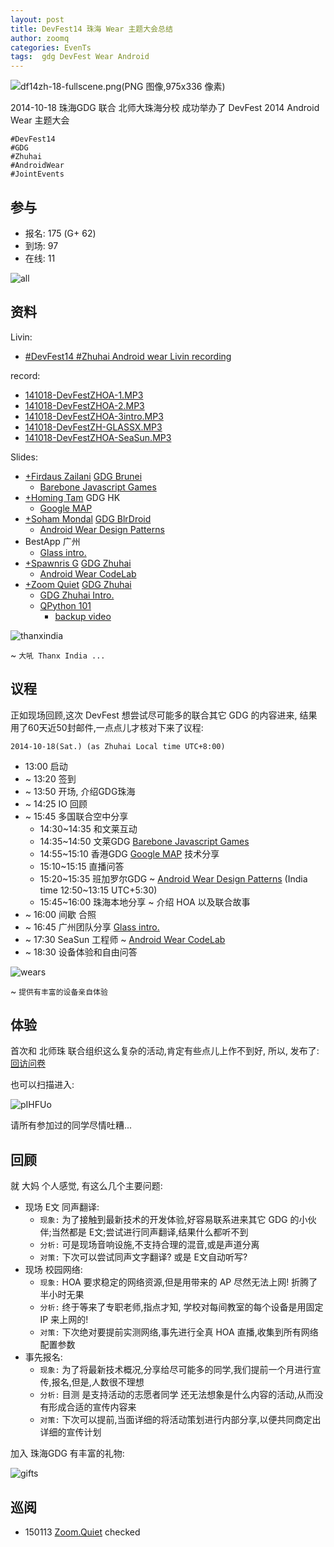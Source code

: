 ```yaml
---
layout: post
title: DevFest14 珠海 Wear 主题大会总结
author: zoomq
categories: EvenTs
tags:  gdg DevFest Wear Android
---
```


![df14zh-18-fullscene.png(PNG 图像,975x336 像素)](http://zoomq.qiniudn.com/ZHGDG/2014/141018-devfest/foto/df14zh-18-fullscene.png?imageView2/2/w/450)

2014-10-18 珠海GDG 联合 北师大珠海分校 成功举办了 DevFest 2014 Android Wear 主题大会

    #DevFest14
    #GDG
    #Zhuhai
    #AndroidWear
    #JointEvents

<!--more-->

## 参与

- 报名: 175 (G+ 62)
- 到场: 97
- 在线: 11

![all](http://zoomq.qiniudn.com/ZHGDG/2014/141018-devfest/foto/df14zh-1-all.png)

## 资料

Livin:

- [#DevFest14 #Zhuhai Android wear Livin recording](https://www.youtube.com/watch?v=j1No6MFAmYI)

record:

- [141018-DevFestZHOA-1.MP3](http://zoomq.qiniudn.com/ZHGDG/2014/141018-devfest/141018-DevFestZHOA-1.MP3)
- [141018-DevFestZHOA-2.MP3](http://zoomq.qiniudn.com/ZHGDG/2014/141018-devfest/141018-DevFestZHOA-2.MP3)
- [141018-DevFestZHOA-3intro.MP3](http://zoomq.qiniudn.com/ZHGDG/2014/141018-devfest/141018-DevFestZHOA-3intro.MP3)
- [141018-DevFestZH-GLASSX.MP3](http://zoomq.qiniudn.com/ZHGDG/2014/141018-devfest/141018-DevFestZH-GLASSX.MP3)
- [141018-DevFestZHOA-SeaSun.MP3](http://zoomq.qiniudn.com/ZHGDG/2014/141018-devfest/141018-DevFestZHOA-SeaSun.MP3)


Slides:

- [+Firdaus Zailani](https://plus.google.com/+FirdausZailani) [GDG Brunei](https://developers.google.com/groups/chapter/105666592364623935060/)
    + [Barebone Javascript Games](http://mfirdaus.net/js_gamedev/#/)
- [+Homing Tam](https://plus.google.com/u/0/+HomingTamMC) GDG HK
    + [Google MAP](https://speakerdeck.com/zoomquiet/number-devfest14-zhuhai-google-map-dev)
- [+Soham Mondal](https://plus.google.com/+SohamMondal) [GDG BlrDroid](https://developers.google.com/groups/chapter/107164202864939006825/)
    + [Android Wear Design Patterns](https://speakerdeck.com/soham/android-wear-design-patterns-at-weardroid)
- BestApp 广州
    + [Glass intro.](https://speakerdeck.com/zoomquiet/defest14-zhuhai-glass-intro)
- [+Spawnris G](https://plus.google.com/u/0/+SpawnrisG) [GDG Zhuhai](https://developers.google.com/groups/chapter/113382777332300419074/)
    + [Android Wear CodeLab](https://speakerdeck.com/zoomquiet/devfest14-zhuhai-android-wear-codelab)
- [+Zoom Quiet](https://plus.google.com/+ZoomQuiet) [GDG Zhuhai](https://developers.google.com/groups/chapter/113382777332300419074/)
    + [GDG Zhuhai Intro.](https://speakerdeck.com/zoomquiet/devfest14-zhuhai-gdg-intro)
    + [QPython 101](https://speakerdeck.com/zoomquiet/qpy-101-for-devfest-2014-android-wear-from-zhuhai)
        + [backup video](https://www.youtube.com/watch?v=S7QEjWymDXg)



![thanxindia](http://zoomq.qiniudn.com/ZHGDG/2014/141018-devfest/foto/df14zh-15-thanxindia.png)

~ `大吼 Thanx India ...`

## 议程
正如现场回顾,这次 DevFest 想尝试尽可能多的联合其它 GDG 的内容进来,
结果用了60天近50封邮件,一点点儿才核对下来了议程:

`2014-10-18(Sat.) (as Zhuhai Local time UTC+8:00)`

- 13:00 启动
- ~ 13:20 签到
- ~ 13:50 开场, 介绍GDG珠海 
- ~ 14:25 IO 回顾 
- ~ 15:45 多国联合空中分享
    - 14:30~14:35 和文莱互动
    - 14:35~14:50 文莱GDG [Barebone Javascript Games](http://mfirdaus.net/js_gamedev/#/)
    - 14:55~15:10 香港GDG [Google MAP](https://speakerdeck.com/zoomquiet/number-devfest14-zhuhai-google-map-dev) 技术分享
    - 15:10~15:15 直播问答
    - 15:20~15:35 班加罗尔GDG ~ [Android Wear Design Patterns](https://speakerdeck.com/soham/android-wear-design-patterns-at-weardroid)
        (India time 12:50~13:15 UTC+5:30)
    - 15:45~16:00 珠海本地分享 ~ 介绍 HOA 以及联合故事
- ~ 16:00 间歇 合照 
- ~ 16:45 广州团队分享 [Glass intro.](https://speakerdeck.com/zoomquiet/defest14-zhuhai-glass-intro)
- ~ 17:30 SeaSun 工程师 ~ [Android Wear CodeLab](https://speakerdeck.com/zoomquiet/devfest14-zhuhai-android-wear-codelab)
- ~ 18:30 设备体验和自由问答 

![wears](http://zoomq.qiniudn.com/ZHGDG/2014/141018-devfest/foto/141018df-wear.jpg)

~ `提供有丰富的设备亲自体验`


## 体验
首次和 北师珠 联合组织这么复杂的活动,肯定有些点儿上作不到好,
所以, 发布了: [回访问卷](https://gdgdocs.org/r/pIHFUo)

也可以扫描进入:

![pIHFUo](https://gdgdocs.org/qr/pIHFUo)

请所有参加过的同学尽情吐糟...


## 回顾
就 大妈 个人感觉, 有这么几个主要问题:

- 现场 E文 同声翻译:
    + `现象:` 为了接触到最新技术的开发体验,好容易联系进来其它 GDG 的小伙伴;当然都是 E文;尝试进行同声翻译,结果什么都听不到
    + `分析:` 可是现场音响设施,不支持合理的混音,或是声道分离
    + `对策:` 下次可以尝试同声文字翻译? 或是 E文自动听写?
- 现场 校园网络:
    + `现象:` HOA 要求稳定的网络资源,但是用带来的 AP 尽然无法上网! 折腾了半小时无果
    + `分析:` 终于等来了专职老师,指点才知, 学校对每间教室的每个设备是用固定IP 来上网的!
    + `对策:` 下次绝对要提前实测网络,事先进行全真 HOA 直播,收集到所有网络配置参数
- 事先报名:
    + `现象:` 为了将最新技术概况,分享给尽可能多的同学,我们提前一个月进行宣传,报名,但是,人数很不理想
    + `分析:` 目测 是支持活动的志愿者同学 还无法想象是什么内容的活动,从而没有形成合适的宣传内容来
    + `对策:` 下次可以提前,当面详细的将活动策划进行内部分享,以便共同商定出详细的宣传计划



加入 珠海GDG 有丰富的礼物:

![gifts](http://zoomq.qiniudn.com/ZHGDG/2014/141018-devfest/foto/141018df-gifts.jpg)





## 巡阅
- 150113 [Zoom.Quiet](http://zoomquiet.io/) checked




